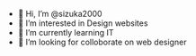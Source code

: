 - 👋 Hi, I’m @sizuka2000
- 👀 I’m interested in Design websites 
- 🌱 I’m currently learning IT
- 💞️ I’m looking for colloborate on web designer

<!---
sizuka2000/sizuka2000 is a ✨ special ✨ repository because its `README.md` (this file) appears on your GitHub profile.
You can click the Preview link to take a look at your changes.
--->
